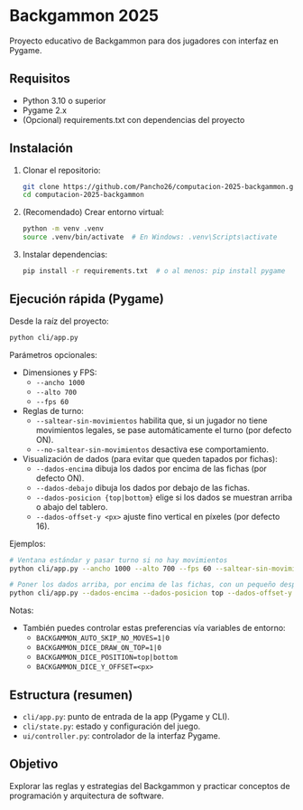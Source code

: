 # Backgammon 2025

Proyecto educativo de Backgammon para dos jugadores con interfaz en Pygame.

## Requisitos

- Python 3.10 o superior
- Pygame 2.x
- (Opcional) requirements.txt con dependencias del proyecto

## Instalación

1. Clonar el repositorio:
   ```bash
   git clone https://github.com/Pancho26/computacion-2025-backgammon.git
   cd computacion-2025-backgammon
   ```
2. (Recomendado) Crear entorno virtual:
   ```bash
   python -m venv .venv
   source .venv/bin/activate  # En Windows: .venv\Scripts\activate
   ```
3. Instalar dependencias:
   ```bash
   pip install -r requirements.txt  # o al menos: pip install pygame
   ```

## Ejecución rápida (Pygame)

Desde la raíz del proyecto:
```bash
python cli/app.py
```

Parámetros opcionales:
- Dimensiones y FPS:
  - `--ancho 1000`
  - `--alto 700`
  - `--fps 60`
- Reglas de turno:
  - `--saltear-sin-movimientos` habilita que, si un jugador no tiene movimientos legales, se pase automáticamente el turno (por defecto ON).
  - `--no-saltear-sin-movimientos` desactiva ese comportamiento.
- Visualización de dados (para evitar que queden tapados por fichas):
  - `--dados-encima` dibuja los dados por encima de las fichas (por defecto ON).
  - `--dados-debajo` dibuja los dados por debajo de las fichas.
  - `--dados-posicion {top|bottom}` elige si los dados se muestran arriba o abajo del tablero.
  - `--dados-offset-y <px>` ajuste fino vertical en píxeles (por defecto 16).

Ejemplos:
```bash
# Ventana estándar y pasar turno si no hay movimientos
python cli/app.py --ancho 1000 --alto 700 --fps 60 --saltear-sin-movimientos

# Poner los dados arriba, por encima de las fichas, con un pequeño desplazamiento
python cli/app.py --dados-encima --dados-posicion top --dados-offset-y 16
```

Notas:
- También puedes controlar estas preferencias vía variables de entorno:
  - `BACKGAMMON_AUTO_SKIP_NO_MOVES=1|0`
  - `BACKGAMMON_DICE_DRAW_ON_TOP=1|0`
  - `BACKGAMMON_DICE_POSITION=top|bottom`
  - `BACKGAMMON_DICE_Y_OFFSET=<px>`

## Estructura (resumen)

- `cli/app.py`: punto de entrada de la app (Pygame y CLI).
- `cli/state.py`: estado y configuración del juego.
- `ui/controller.py`: controlador de la interfaz Pygame.

## Objetivo

Explorar las reglas y estrategias del Backgammon y practicar conceptos de programación y arquitectura de software.

